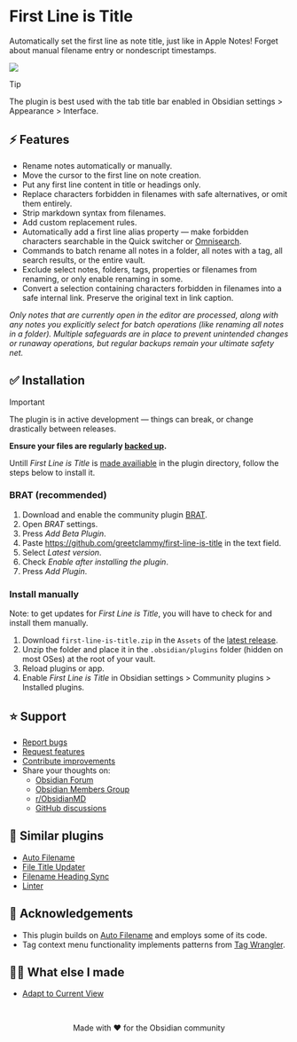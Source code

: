 # First Line is Title

Automatically set the first line as note title, just like in Apple Notes! Forget about manual filename entry or nondescript timestamps. 

![](https://github.com/user-attachments/assets/eed638e0-f695-4fdd-a0a6-2ace66585d58)

> [!TIP]
> The plugin is best used with the tab title bar enabled in Obsidian settings > Appearance > Interface.

## ⚡ Features

- Rename notes automatically or manually.
- Move the cursor to the first line on note creation.
- Put any first line content in title or headings only.
- Replace characters forbidden in filenames with safe alternatives, or omit them entirely.
- Strip markdown syntax from filenames.
- Add custom replacement rules.
- Automatically add a first line alias property — make forbidden characters searchable in the Quick switcher or [Omnisearch](https://obsidian.md/plugins?id=omnisearch).
- Commands to batch rename all notes in a folder, all notes with a tag, all search results, or the entire vault.
- Exclude select notes, folders, tags, properties or filenames from renaming, or only enable renaming in some.
- Convert a selection containing characters forbidden in filenames into a safe internal link. Preserve the original text in link caption.

_Only notes that are currently open in the editor are processed, along with any notes you explicitly select for batch operations (like renaming all notes in a folder). Multiple safeguards are in place to prevent unintended changes or runaway operations, but regular backups remain your ultimate safety net._

## ✅ Installation

> [!IMPORTANT]  
> The plugin is in active development — things can break, or change drastically between releases.
>
> **Ensure your files are regularly [backed up](https://help.obsidian.md/backup).**

Untill _First Line is Title_ is [made availiable](https://github.com/obsidianmd/obsidian-releases/pull/7429) in the plugin directory, follow the steps below to install it.

### BRAT (recommended)

1. Download and enable the community plugin [BRAT](https://obsidian.md/plugins?id=obsidian42-brat).
2. Open _BRAT_ settings.
3. Press _Add Beta Plugin_.
4. Paste https://github.com/greetclammy/first-line-is-title in the text field.
5. Select _Latest version_.
6. Check _Enable after installing the plugin_.
7. Press _Add Plugin_.

### Install manually

Note: to get updates for _First Line is Title_, you will have to check for and install them manually.

1. Download `first-line-is-title.zip` in the `Assets` of the [latest release](https://github.com/greetclammy/first-line-is-title/releases).
2. Unzip the folder and place it in the `.obsidian/plugins` folder (hidden on most OSes) at the root of your vault.
3. Reload plugins or app.
4. Enable _First Line is Title_ in Obsidian settings > Community plugins > Installed plugins.

## ⭐️ Support

- [Report bugs](https://github.com/greetclammy/first-line-is-title/issues)
- [Request features](https://github.com/greetclammy/first-line-is-title/issues)
- [Contribute improvements](https://github.com/greetclammy/first-line-is-title/pulls)
- Share your thoughts on:
  - [Obsidian Forum](https://forum.obsidian.md/t/plugin-to-automatically-copy-first-line-in-note-to-note-title/103558)
  - [Obsidian Members Group](https://discord.com/channels/686053708261228577/707816848615407697)
  - [r/ObsidianMD](https://www.reddit.com/r/ObsidianMD/comments/1nwmq0x/comment/nhm2x61/)
  - [GitHub discussions](https://github.com/greetclammy/first-line-is-title/discussions)

## 👀 Similar plugins

- [Auto Filename](https://obsidian.md/plugins?id=auto-filename)
- [File Title Updater](https://obsidian.md/plugins?id=file-title-updater)
- [Filename Heading Sync](https://obsidian.md/plugins?id=obsidian-filename-heading-sync)
- [Linter](https://obsidian.md/plugins?id=obsidian-linter)

## 🙏 Acknowledgements

- This plugin builds on [Auto Filename](https://obsidian.md/plugins?id=auto-filename) and employs some of its code.
- Tag context menu functionality implements patterns from [Tag Wrangler](https://github.com/pjeby/tag-wrangler).

## 👨‍💻 What else I made

- [Adapt to Current View](https://github.com/greetclammy/adapt-to-current-view/)

<br>

<p align="center">Made with ❤️ for the Obsidian community</p>
